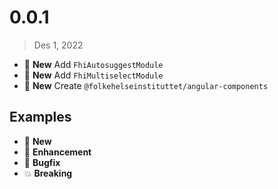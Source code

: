# 0.0.1

> Des 1, 2022

- :tada: **New** Add `FhiAutosuggestModule`
- :tada: **New** Add `FhiMultiselectModule`
- :gift: **New** Create `@folkehelseinstituttet/angular-components`

## Examples

- :gift: **New**
- :tada: **Enhancement**
- :bug: **Bugfix**
- :boom: **Breaking**
